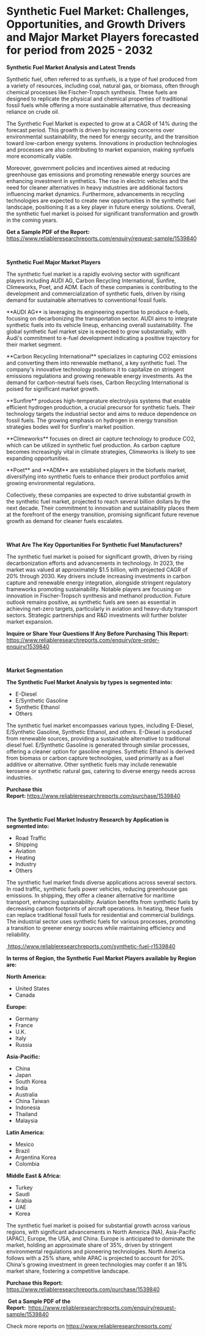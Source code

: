 <p><h1>Synthetic Fuel Market: Challenges, Opportunities, and Growth Drivers and Major Market Players forecasted for period from 2025 - 2032</h1></p><p><strong>Synthetic Fuel Market Analysis and Latest Trends</strong></p>
<p><p>Synthetic fuel, often referred to as synfuels, is a type of fuel produced from a variety of resources, including coal, natural gas, or biomass, often through chemical processes like Fischer-Tropsch synthesis. These fuels are designed to replicate the physical and chemical properties of traditional fossil fuels while offering a more sustainable alternative, thus decreasing reliance on crude oil.</p><p>The Synthetic Fuel Market is expected to grow at a CAGR of 14% during the forecast period. This growth is driven by increasing concerns over environmental sustainability, the need for energy security, and the transition toward low-carbon energy systems. Innovations in production technologies and processes are also contributing to market expansion, making synfuels more economically viable. </p><p>Moreover, government policies and incentives aimed at reducing greenhouse gas emissions and promoting renewable energy sources are enhancing investment in synthetics. The rise in electric vehicles and the need for cleaner alternatives in heavy industries are additional factors influencing market dynamics. Furthermore, advancements in recycling technologies are expected to create new opportunities in the synthetic fuel landscape, positioning it as a key player in future energy solutions. Overall, the synthetic fuel market is poised for significant transformation and growth in the coming years.</p></p>
<p><strong>Get a Sample PDF of the Report:&nbsp;</strong> <a href="https://www.reliableresearchreports.com/enquiry/request-sample/1539840?utm_campaign=3383&utm_medium=2&utm_source=Github&utm_content=ia&utm_term=01042025&utm_id=synthetic-fuel">https://www.reliableresearchreports.com/enquiry/request-sample/1539840</a></p>
<p>&nbsp;</p>
<p><strong>Synthetic Fuel Major Market Players</strong></p>
<p><p>The synthetic fuel market is a rapidly evolving sector with significant players including AUDI AG, Carbon Recycling International, Sunfire, Climeworks, Poet, and ADM. Each of these companies is contributing to the development and commercialization of synthetic fuels, driven by rising demand for sustainable alternatives to conventional fossil fuels.</p><p>**AUDI AG** is leveraging its engineering expertise to produce e-fuels, focusing on decarbonizing the transportation sector. AUDI aims to integrate synthetic fuels into its vehicle lineup, enhancing overall sustainability. The global synthetic fuel market size is expected to grow substantially, with Audi's commitment to e-fuel development indicating a positive trajectory for their market segment.</p><p>**Carbon Recycling International** specializes in capturing CO2 emissions and converting them into renewable methanol, a key synthetic fuel. The company's innovative technology positions it to capitalize on stringent emissions regulations and growing renewable energy investments. As the demand for carbon-neutral fuels rises, Carbon Recycling International is poised for significant market growth.</p><p>**Sunfire** produces high-temperature electrolysis systems that enable efficient hydrogen production, a crucial precursor for synthetic fuels. Their technology targets the industrial sector and aims to reduce dependence on fossil fuels. The growing emphasis on hydrogen in energy transition strategies bodes well for Sunfire's market position.</p><p>**Climeworks** focuses on direct air capture technology to produce CO2, which can be utilized in synthetic fuel production. As carbon capture becomes increasingly vital in climate strategies, Climeworks is likely to see expanding opportunities.</p><p>**Poet** and **ADM** are established players in the biofuels market, diversifying into synthetic fuels to enhance their product portfolios amid growing environmental regulations.</p><p>Collectively, these companies are expected to drive substantial growth in the synthetic fuel market, projected to reach several billion dollars by the next decade. Their commitment to innovation and sustainability places them at the forefront of the energy transition, promising significant future revenue growth as demand for cleaner fuels escalates.</p></p>
<p>&nbsp;</p>
<p><strong>What Are The Key Opportunities For Synthetic Fuel Manufacturers?</strong></p>
<p><p>The synthetic fuel market is poised for significant growth, driven by rising decarbonization efforts and advancements in technology. In 2023, the market was valued at approximately $1.5 billion, with projected CAGR of 20% through 2030. Key drivers include increasing investments in carbon capture and renewable energy integration, alongside stringent regulatory frameworks promoting sustainability. Notable players are focusing on innovation in Fischer-Tropsch synthesis and methanol production. Future outlook remains positive, as synthetic fuels are seen as essential in achieving net-zero targets, particularly in aviation and heavy-duty transport sectors. Strategic partnerships and R&D investments will further bolster market expansion.</p></p>
<p><strong>Inquire or Share Your Questions If Any Before Purchasing This Report:</strong> <a href="https://www.reliableresearchreports.com/enquiry/pre-order-enquiry/1539840?utm_campaign=3383&utm_medium=2&utm_source=Github&utm_content=ia&utm_term=01042025&utm_id=synthetic-fuel">https://www.reliableresearchreports.com/enquiry/pre-order-enquiry/1539840</a></p>
<p>&nbsp;</p>
<p><strong>Market Segmentation</strong></p>
<p><strong>The Synthetic Fuel Market Analysis by types is segmented into:</strong></p>
<p><ul><li>E-Diesel</li><li>E/Synthetic Gasoline</li><li>Synthetic Ethanol</li><li>Others</li></ul></p>
<p><p>The synthetic fuel market encompasses various types, including E-Diesel, E/Synthetic Gasoline, Synthetic Ethanol, and others. E-Diesel is produced from renewable sources, providing a sustainable alternative to traditional diesel fuel. E/Synthetic Gasoline is generated through similar processes, offering a cleaner option for gasoline engines. Synthetic Ethanol is derived from biomass or carbon capture technologies, used primarily as a fuel additive or alternative. Other synthetic fuels may include renewable kerosene or synthetic natural gas, catering to diverse energy needs across industries.</p></p>
<p><strong>Purchase this Report:&nbsp;</strong><a href="https://www.reliableresearchreports.com/purchase/1539840?utm_campaign=3383&utm_medium=2&utm_source=Github&utm_content=ia&utm_term=01042025&utm_id=synthetic-fuel">https://www.reliableresearchreports.com/purchase/1539840</a></p>
<p>&nbsp;</p>
<p><strong>The Synthetic Fuel Market Industry Research by Application is segmented into:</strong></p>
<p><ul><li>Road Traffic</li><li>Shipping</li><li>Aviation</li><li>Heating</li><li>Industry</li><li>Others</li></ul></p>
<p><p>The synthetic fuel market finds diverse applications across several sectors. In road traffic, synthetic fuels power vehicles, reducing greenhouse gas emissions. In shipping, they offer a cleaner alternative for maritime transport, enhancing sustainability. Aviation benefits from synthetic fuels by decreasing carbon footprints of aircraft operations. In heating, these fuels can replace traditional fossil fuels for residential and commercial buildings. The industrial sector uses synthetic fuels for various processes, promoting a transition to greener energy sources while maintaining efficiency and reliability.</p></p>
<p><a href="https://www.reliableresearchreports.com/synthetic-fuel-r1539840?utm_campaign=3383&utm_medium=2&utm_source=Github&utm_content=ia&utm_term=01042025&utm_id=synthetic-fuel">&nbsp;https://www.reliableresearchreports.com/synthetic-fuel-r1539840</a></p>
<p><strong>In terms of Region, the Synthetic Fuel Market Players available by Region are:</strong></p>
<p>
    <p> <strong> North America: </strong>
        <ul>
            <li>United States</li>
            <li>Canada</li>
        </ul>
        </p> 
    <p> <strong> Europe: </strong>
        <ul>
            <li>Germany</li>
            <li>France</li>
            <li>U.K.</li>
            <li>Italy</li>
            <li>Russia</li>
        </ul>
        </p> 
    <p> <strong> Asia-Pacific: </strong>
        <ul>
            <li>China</li>
            <li>Japan</li>
            <li>South Korea</li>
            <li>India</li>
            <li>Australia</li>
            <li>China Taiwan</li>
            <li>Indonesia</li>
            <li>Thailand</li>
            <li>Malaysia</li>
        </ul>
        </p> 
    <p> <strong> Latin America: </strong>
        <ul>
            <li>Mexico</li>
            <li>Brazil</li>
            <li>Argentina Korea</li>
            <li>Colombia</li>
        </ul>
        </p> 
    <p> <strong> Middle East & Africa: </strong>
        <ul>
            <li>Turkey</li>
            <li>Saudi</li>
            <li>Arabia</li>
            <li>UAE</li>
            <li>Korea</li>
        </ul>
    </p>
    </p>
<p><p>The synthetic fuel market is poised for substantial growth across various regions, with significant advancements in North America (NA), Asia-Pacific (APAC), Europe, the USA, and China. Europe is anticipated to dominate the market, holding an approximate share of 35%, driven by stringent environmental regulations and pioneering technologies. North America follows with a 25% share, while APAC is projected to account for 20%. China's growing investment in green technologies may confer it an 18% market share, fostering a competitive landscape.</p></p>
<p><strong>Purchase this Report: </strong><a href="https://www.reliableresearchreports.com/purchase/1539840?utm_campaign=3383&utm_medium=2&utm_source=Github&utm_content=ia&utm_term=01042025&utm_id=synthetic-fuel">https://www.reliableresearchreports.com/purchase/1539840</a></p>
<p>&nbsp;<strong>Get a Sample PDF of the Report:&nbsp;&nbsp;</strong><a href="https://www.reliableresearchreports.com/enquiry/request-sample/1539840?utm_campaign=3383&utm_medium=2&utm_source=Github&utm_content=ia&utm_term=01042025&utm_id=synthetic-fuel">https://www.reliableresearchreports.com/enquiry/request-sample/1539840</a></p>
<p><strong></strong></p>
<p>Check more reports on <a href="https://www.reliableresearchreports.com/?utm_campaign=3383&utm_medium=2&utm_source=Github&utm_content=ia&utm_term=01042025&utm_id=synthetic-fuel">https://www.reliableresearchreports.com/</a></p>